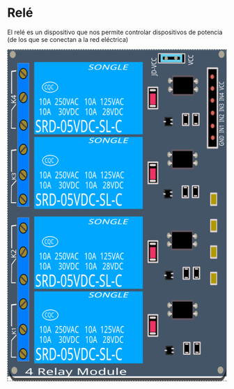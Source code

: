 # Relé

El relé es un dispositivo que nos permite controlar dispositivos de potencia (de los que se conectan a la red eléctrica)

![](../images/Rele.png)

